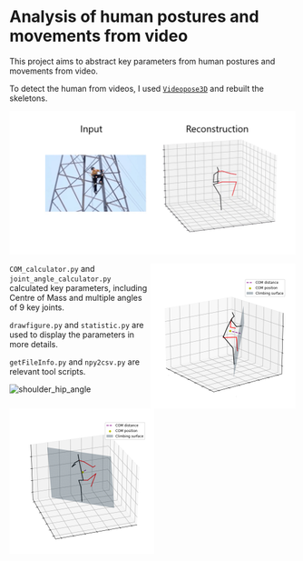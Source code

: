 # Analysis of human postures and movements from video

This project aims to abstract key parameters from human postures and movements from video. 

To detect the human from videos, I used [```Videopose3D```](https://github.com/facebookresearch/VideoPose3D) and rebuilt the skeletons.

<img src="examplepics\rh_move.png" alt="rhg_move" style="zoom:80%;" />

<img src="examplepics\com_2.png" alt="c" style="zoom:50%; float: right;"/><img src="examplepics\com_1.png" alt="d" style="zoom:50%; float: left;" />

























```COM_calculator.py``` and ```joint_angle_calculator.py``` calculated key parameters, including Centre of Mass and multiple angles of 9 key joints. 

```drawfigure.py``` and ```statistic.py``` are used to display the parameters in more details.

```getFileInfo.py``` and ```npy2csv.py``` are relevant tool scripts. 

![shoulder_hip_angle](\examplepics\shoulder_hip_angle.png)
